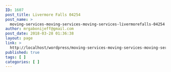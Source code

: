 ```yaml
---
ID: 1607
post_title: Livermore Falls 04254
post_name: >
  moving-services-moving-services-moving-services-livermorefalls-04254
author: mrgabonijeff@gmail.com
post_date: 2018-03-28 01:36:38
layout: page
link: >
  http://localhost/wordpress/moving-services-moving-services-moving-services-livermorefalls-04254/
published: true
tags: [ ]
categories: [ ]
---
```

